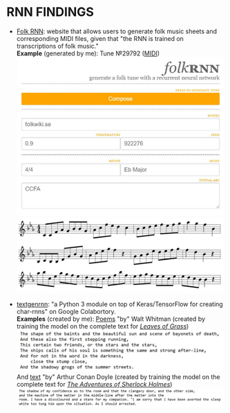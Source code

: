 # RNN FINDINGS  
  
* [Folk RNN](https://folkrnn.org/): website that allows users to generate folk music sheets and corresponding MIDI files, given that "the RNN is trained on transcriptions of folk music."  
**Example** (generated by me): Tune №29792 ([MIDI](https://github.com/marialauramirabelli/A.rt-I.ntel/blob/master/RNN/RNN-Files/folkrnn-tune29792.midi))  
![settings](https://github.com/marialauramirabelli/A.rt-I.ntel/blob/master/RNN/RNN-Files/folkrnn-settings.JPG)  
![sheet](https://github.com/marialauramirabelli/A.rt-I.ntel/blob/master/RNN/RNN-Files/folkrnn-sheet.JPG)  
  
* [textgenrnn](https://github.com/minimaxir/textgenrnn): "a Python 3 module on top of Keras/TensorFlow for creating char-rnns" on Google Colabortory.    
**Examples** (created by me): [Poems](https://github.com/marialauramirabelli/A.rt-I.ntel/blob/master/RNN/RNN-Files/leavesOfGrass_colaboratory_gentext.txt) "by" Walt Whitman (created by training the model on the complete text for [*Leaves of Grass*](http://www.gutenberg.org/ebooks/1322))  
![whitman](https://github.com/marialauramirabelli/A.rt-I.ntel/blob/master/RNN/RNN-Files/whitman.JPG) 
And [text](https://github.com/marialauramirabelli/A.rt-I.ntel/blob/master/RNN/RNN-Files/holmes_colaboratory_gentext.txt) "by" Arthur Conan Doyle (created by training the model on the complete text for [*The Adventures of Sherlock Holmes*](http://www.gutenberg.org/ebooks/1661))   
![doyle](https://github.com/marialauramirabelli/A.rt-I.ntel/blob/master/RNN/RNN-Files/doyle.JPG)


